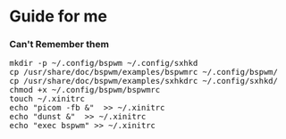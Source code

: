 # Guide for me

### Can't Remember them
<pre>
mkdir -p ~/.config/bspwm ~/.config/sxhkd
cp /usr/share/doc/bspwm/examples/bspwmrc ~/.config/bspwm/
cp /usr/share/doc/bspwm/examples/sxhkdrc ~/.config/sxhkd/
chmod +x ~/.config/bspwm/bspwmrc
touch ~/.xinitrc
echo "picom -fb &"  >> ~/.xinitrc
echo "dunst &"  >> ~/.xinitrc
echo "exec bspwm" >> ~/.xinitrc
</pre>
